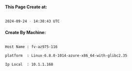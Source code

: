
   
#### This Page Create at:

```bash

2024-09-24 - 14:38:43 UTC

```

#### Create By Machine:

```bash

Host Name : fv-az975-116

platform  : Linux-6.8.0-1014-azure-x86_64-with-glibc2.35

Ip Local  : 10.1.1.168

```

